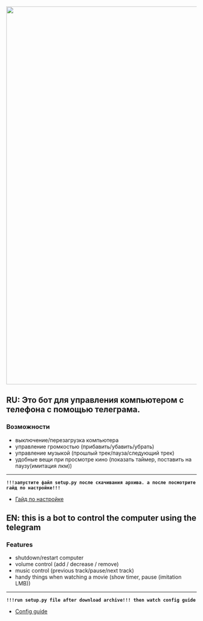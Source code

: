 <h3 align="center"><a href="https://t.me/redixyz"><img src="https://i.imgur.com/nb0eibx.png" width="1000"></a></h3>

## RU: Это бот для управления компьютером с телефона с помощью телеграма.

### Возможности
- выключение/перезагрузка компьютера
- управление громкостью (прибавить/убавить/убрать)
- управление музыкой (прошлый трек/пауза/следующий трек)
- удобные вещи при просмотре кино (показать таймер, поставить на паузу(имитация лкм))
---
**`!!!запустите файл setup.py после скачивания архива. а после посмотрите гайд по настройке!!!`**
- [Гайд по настройке](https://youtu.be/7ZMHbdk6Ir8)
## EN: this is a bot to control the computer using the telegram

### Features
- shutdown/restart computer
- volume control (add / decrease / remove)
- music control (previous track/pause/next track)
- handy things when watching a movie (show timer, pause (imitation LMB))

---

**`!!!run setup.py file after download archive!!! then watch config guide`**

- [Config guide](https://youtu.be/46w1Ats5LxY)
